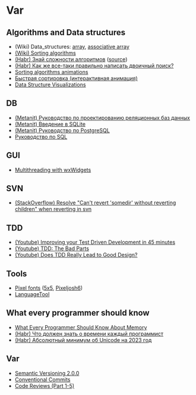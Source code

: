 # Var

## Algorithms and Data structures
* (Wiki) Data_structures: [array](https://en.wikipedia.org/wiki/Array_(data_structure)#Comparison_with_other_data_structures), [associative array](https://en.wikipedia.org/wiki/Associative_array#Comparison)
* [(Wiki) Sorting algorithms](https://en.wikipedia.org/wiki/Sorting_algorithm#Comparison_sorts)
* [(Habr) Знай сложности алгоритмов](https://habr.com/ru/articles/188010/) ([source](https://www.bigocheatsheet.com/))
* [(Habr) Как же все-таки правильно написать двоичный поиск?](https://habr.com/ru/articles/91698/)
* [Sorting algorithms animations](https://www.toptal.com/developers/sorting-algorithms)
* [Быстрая сортировка (интерактивная анимация)](https://dyzzet.ru/a/quicksort/)
* [Data Structure Visualizations](https://www.cs.usfca.edu/~galles/visualization/Algorithms.html)

## DB
* [(Metanit) Руководство по проектированию реляционных баз данных](https://metanit.com/sql/tutorial/)
* [(Metanit) Введение в SQLite](https://metanit.com/sql/sqlite/1.1.php)
* [(Metanit) Руководство по PostgreSQL](https://metanit.com/sql/postgresql/)
* [Руководство по SQL](https://proselyte.net/tutorials/sql/sql-transactions/)

## GUI
* [Multithreading with wxWidgets](https://cool-emerald.blogspot.com/2020/01/multithreading-with-wxwidgets.html)

## SVN
* [(StackOverflow) Resolve "Can't revert 'somedir' without reverting children" when reverting in svn](https://stackoverflow.com/questions/78648182/resolve-cant-revert-somedir-without-reverting-children-when-reverting-in-sv)

## TDD
* [(Youtube) Improving your Test Driven Development in 45 minutes](https://www.youtube.com/watch?v=2vEoL3Irgiw)
* [(Youtube) TDD: The Bad Parts](https://www.youtube.com/watch?v=xPL84vvLwXA)
* [(Youtube) Does TDD Really Lead to Good Design?](https://www.youtube.com/watch?v=KyFVA4Spcgg)

## Tools
* [Pixel fonts](https://www.dafont.com/bitmap.php) ([5x5](https://www.dafont.com/5x5.font), [Pixeljosh6](https://www.dafont.com/pixeljosh6.font))
* [LanguageTool](https://languagetool.org/ru)

## What every programmer should know
* [What Every Programmer Should Know About Memory](https://akkadia.org/drepper/cpumemory.pdf)
* [(Habr) Что должен знать о времени каждый программист](https://habr.com/ru/articles/123461/)
* [(Habr) Абсолютный минимум об Unicode на 2023 год](https://habr.com/ru/companies/wunderfund/articles/777850/)

## Var
* [Semantic Versioning 2.0.0](https://semver.org)
* [Conventional Commits](https://www.conventionalcommits.org/)
* [Code Reviews (Part 1-5)](https://arne-mertz.de/2017/12/code-reviews-why/)
